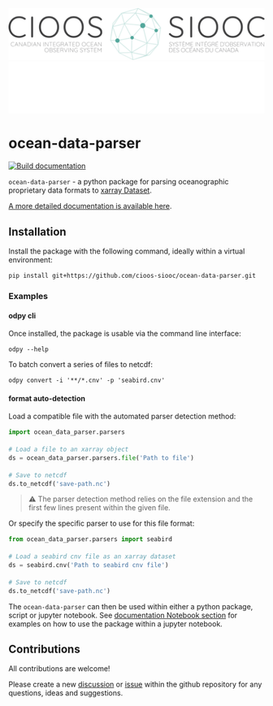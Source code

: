 <!-- NOTE: All sections are placeholders. Use the relevant ones-->

![Logo](docs/images/logo_EN_FR-1024x208.png#gh-light-mode-only)
![Logo](docs/images/cioos-national_EN_FR_W-01.png#gh-dark-mode-only)

<!-- Make a favicon/logo using something like:

* https://favicon.io/
* https://www.shopify.com/tools/logo-maker/open-source-software
* https://primitive.lol/ -->

# ocean-data-parser

<!-- You can get project relevant badges from: [shields.io](https://shields.io/) -->

[![Build documentation](https://github.com/cioos-siooc/ocean-data-parser/actions/workflows/deploy-docs.yaml/badge.svg)](https://github.com/cioos-siooc/ocean-data-parser/actions/workflows/deploy-docs.yaml)


`ocean-data-parser` - a python package for parsing oceanographic proprietary data formats to [xarray Dataset](https://docs.xarray.dev/en/stable/).

[A more detailed documentation is available here](https://cioos-siooc.github.io/ocean-data-parser/).

## Installation
Install the package with the following command, ideally within a virtual environment:

```console
pip install git+https://github.com/cioos-siooc/ocean-data-parser.git
```

### Examples
#### odpy cli
Once installed, the package is usable via the command line interface:
```console
odpy --help
```

To batch convert a series of files to netcdf:
```
odpy convert -i '**/*.cnv' -p 'seabird.cnv'
```
#### format auto-detection
Load a compatible file with the automated parser detection method:

```python
import ocean_data_parser.parsers

# Load a file to an xarray object
ds = ocean_data_parser.parsers.file('Path to file')

# Save to netcdf
ds.to_netcdf('save-path.nc')
```
> :warning: The parser detection method relies on the file extension and the first few lines present within the given file.

Or specify the specific parser to use for this file format:
``` python
from ocean_data_parser.parsers import seabird

# Load a seabird cnv file as an xarray dataset
ds = seabird.cnv('Path to seabird cnv file')

# Save to netcdf
ds.to_netcdf('save-path.nc')
```
The `ocean-data-parser` can then be used within either a python package, script or jupyter notebook. See [documentation Notebook section](https://cioos-siooc.github.io/ocean-data-parser) for examples on how to use the package within a jupyter notebook.

## Contributions

All contributions are welcome! 

Please create a new [discussion](https://github.com/cioos-siooc/ocean-data-parser/discussions) or [issue](https://github.com/cioos-siooc/ocean-data-parser/issues) within the github repository for any questions, ideas and suggestions. 
